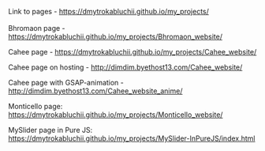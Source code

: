 Link to pages - https://dmytrokabluchii.github.io/my_projects/
<br>
<br>
Bhromaon page - https://dmytrokabluchii.github.io/my_projects/Bhromaon_website/

Cahee page - https://dmytrokabluchii.github.io/my_projects/Cahee_website/

Cahee page on hosting - http://dimdim.byethost13.com/Cahee_website/

Cahee page with GSAP-animation - http://dimdim.byethost13.com/Cahee_website_anime/

Monticello page: https://dmytrokabluchii.github.io/my_projects/Monticello_website/

MySlider page in Pure JS: https://dmytrokabluchii.github.io/my_projects/MySlider-InPureJS/index.html
